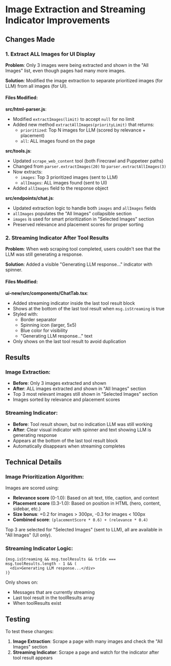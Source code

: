 # Image Extraction and Streaming Indicator Improvements

## Changes Made

### 1. Extract ALL Images for UI Display

**Problem**: Only 3 images were being extracted and shown in the "All Images" list, even though pages had many more images.

**Solution**: Modified the image extraction to separate prioritized images (for LLM) from all images (for UI).

#### Files Modified:

**src/html-parser.js**:
- Modified `extractImages(limit)` to accept `null` for no limit
- Added new method `extractAllImages(priorityLimit)` that returns:
  - `prioritized`: Top N images for LLM (scored by relevance + placement)
  - `all`: ALL images found on the page

**src/tools.js**:
- Updated `scrape_web_content` tool (both Firecrawl and Puppeteer paths)
- Changed from `parser.extractImages(20)` to `parser.extractAllImages(3)`
- Now extracts:
  - `images`: Top 3 prioritized images (sent to LLM)
  - `allImages`: ALL images found (sent to UI)
- Added `allImages` field to the response object

**src/endpoints/chat.js**:
- Updated extraction logic to handle both `images` and `allImages` fields
- `allImages` populates the "All Images" collapsible section
- `images` is used for smart prioritization in "Selected Images" section
- Preserved relevance and placement scores for proper sorting

### 2. Streaming Indicator After Tool Results

**Problem**: When web scraping tool completed, users couldn't see that the LLM was still generating a response.

**Solution**: Added a visible "Generating LLM response..." indicator with spinner.

#### Files Modified:

**ui-new/src/components/ChatTab.tsx**:
- Added streaming indicator inside the last tool result block
- Shows at the bottom of the last tool result when `msg.isStreaming` is true
- Styled with:
  - Border separator
  - Spinning icon (larger, 5x5)
  - Blue color for visibility
  - "Generating LLM response..." text
- Only shows on the last tool result to avoid duplication

## Results

### Image Extraction:
- **Before**: Only 3 images extracted and shown
- **After**: ALL images extracted and shown in "All Images" section
- Top 3 most relevant images still shown in "Selected Images" section
- Images sorted by relevance and placement scores

### Streaming Indicator:
- **Before**: Tool result shown, but no indication LLM was still working
- **After**: Clear visual indicator with spinner and text showing LLM is generating response
- Appears at the bottom of the last tool result block
- Automatically disappears when streaming completes

## Technical Details

### Image Prioritization Algorithm:
Images are scored using:
- **Relevance score** (0-1.0): Based on alt text, title, caption, and context
- **Placement score** (0.3-1.0): Based on position in HTML (hero, content, sidebar, etc.)
- **Size bonus**: +0.2 for images > 300px, -0.3 for images < 100px
- **Combined score**: `(placementScore * 0.6) + (relevance * 0.4)`

Top 3 are selected for "Selected Images" (sent to LLM), all are available in "All Images" (UI only).

### Streaming Indicator Logic:
```tsx
{msg.isStreaming && msg.toolResults && trIdx === msg.toolResults.length - 1 && (
  <div>Generating LLM response...</div>
)}
```
Only shows on:
- Messages that are currently streaming
- Last tool result in the toolResults array
- When toolResults exist

## Testing

To test these changes:
1. **Image Extraction**: Scrape a page with many images and check the "All Images" section
2. **Streaming Indicator**: Scrape a page and watch for the indicator after tool result appears
